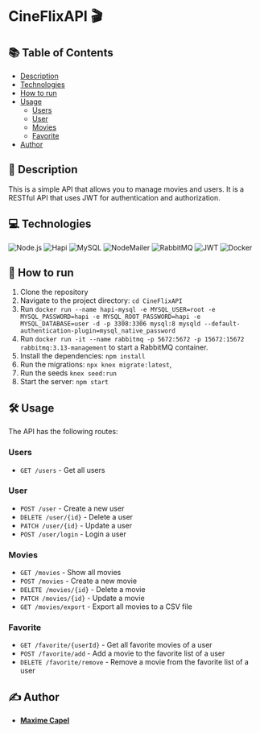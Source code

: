 # CineFlixAPI 🎬

## 📚 Table of Contents

- [Description](#-description)
- [Technologies](#-technologies)
- [How to run](#-how-to-run)
- [Usage](#%EF%B8%8F-usage)
   - [Users](#users)
   - [User](#user)
   - [Movies](#movies)
   - [Favorite](#favorite)
- [Author](#%EF%B8%8F-author)

## 📖 Description

This is a simple API that allows you to manage movies and users. It is a RESTful API that uses JWT for authentication
and authorization.

## 💻 Technologies

![Node.js](https://img.shields.io/badge/-Node.js-339933?logo=node.js&logoColor=white)
![Hapi](https://img.shields.io/badge/-Hapi-000000?logo=hapi&logoColor=white)
![MySQL](https://img.shields.io/badge/-MySQL-4479A1?logo=mysql&logoColor=white)
![NodeMailer](https://img.shields.io/badge/-NodeMailer-339933?logo=node.js&logoColor=white)
![RabbitMQ](https://img.shields.io/badge/-RabbitMQ-FF6600?logo=rabbitmq&logoColor=white)
![JWT](https://img.shields.io/badge/-JWT-000000?logo=json-web-tokens&logoColor=white)
![Docker](https://img.shields.io/badge/-Docker-2496ED?logo=docker&logoColor=white)

## 🚀 How to run

1. Clone the repository
2. Navigate to the project directory: `cd CineFlixAPI`
3. Run `docker run --name hapi-mysql -e MYSQL_USER=root -e MYSQL_PASSWORD=hapi -e MYSQL_ROOT_PASSWORD=hapi -e MYSQL_DATABASE=user -d -p 3308:3306 mysql:8 mysqld --default-authentication-plugin=mysql_native_password`
4. Run `docker run -it --name rabbitmq -p 5672:5672 -p 15672:15672 rabbitmq:3.13-management` to start a RabbitMQ container.
5. Install the dependencies: `npm install`
6. Run the migrations: `npx knex migrate:latest`,
7. Run the seeds `knex seed:run`
7. Start the server: `npm start`

## 🛠️ Usage

The API has the following routes:

### Users

- `GET /users` - Get all users

### User

- `POST /user` - Create a new user
- `DELETE /user/{id}` - Delete a user
- `PATCH /user/{id}` - Update a user
- `POST /user/login` - Login a user

### Movies

- `GET /movies` - Show all movies
- `POST /movies` - Create a new movie
- `DELETE /movies/{id}` - Delete a movie
- `PATCH /movies/{id}` - Update a movie
- `GET /movies/export` - Export all movies to a CSV file

### Favorite

- `GET /favorite/{userId}` - Get all favorite movies of a user
- `POST /favorite/add` - Add a movie to the favorite list of a user
- `DELETE /favorite/remove` - Remove a movie from the favorite list of a user

## ✍️ Author

- [**Maxime Capel**](https://github.com/fortyup)
